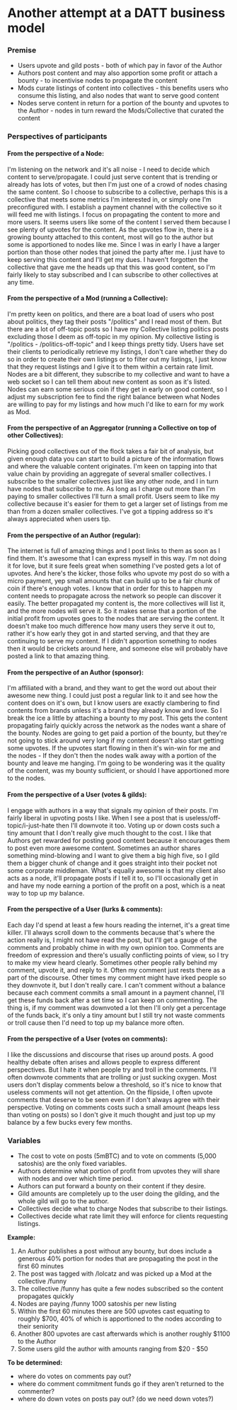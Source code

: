 Another attempt at a DATT business model
=======================

### Premise
- Users upvote and gild posts - both of which pay in favor of the Author
- Authors post content and may also apportion some profit or attach a bounty - to incentivise nodes to propagate the content
- Mods curate listings of content into collectives - this benefits users who consume this listing, and also nodes that want to serve good content
- Nodes serve content in return for a portion of the bounty and upvotes to the Author - nodes in turn reward the Mods/Collective that curated the content

### Perspectives of participants

#### From the perspective of a Node:
I'm listening on the network and it's all noise - I need to decide which content to serve/propagate. I could just serve content that is trending or already has lots of votes, but then I'm just one of a crowd of nodes chasing the same content. So I choose to subscribe to a collective, perhaps this is a collective that meets some metrics I'm interested in, or simply one I'm preconfigured with. I establish a payment channel with the collective so it will feed me with listings. I focus on propagating the content to more and more users. It seems users like some of the content I served them because I see plenty of upvotes for the content. As the upvotes flow in, there is a growing bounty attached to this content, most will go to the author but some is apportioned to nodes like me. Since I was in early I have a larger portion than those other nodes that joined the party after me. I just have to keep serving this content and I'll get my dues. I haven't forgotten the collective that gave me the heads up that this was good content, so I'm fairly likely to stay subscribed and I can subscribe to other collectives at any time.

#### From the perspective of a Mod (running a Collective):
I'm pretty keen on politics, and there are a boat load of users who post about politics, they tag their posts "/politics" and I read most of them. But there are a lot of off-topic posts so I have my Collective listing politics posts excluding those I deem as off-topic in my opinion. My collective listing is "/politics - /politics-off-topic" and I keep things pretty tidy. Users have set their clients to periodically retrieve my listings, I don't care whether they do so in order to create their own listings or to filter out my listings, I just know that they request listings and I give it to them within a certain rate limit. Nodes are a bit different, they subscribe to my collective and want to have a web socket so I can tell them about new content as soon as it's listed. Nodes can earn some serious coin if they get in early on good content, so I adjust my subscription fee to find the right balance between what Nodes are willing to pay for my listings and how much I'd like to earn for my work as Mod.

#### From the perspective of an Aggregator (running a Collective on top of other Collectives):
Picking good collectives out of the flock takes a fair bit of analysis, but given enough data you can start to build a picture of the information flows and where the valuable content originates. I'm keen on tapping into that value chain by providing an aggregate of several smaller collectives. I subscribe to the smaller collectives just like any other node, and I in turn have nodes that subscribe to me. As long as I charge out more than I'm paying to smaller collectives I'll turn a small profit. Users seem to like my collective because it's easier for them to get a larger set of listings from me than from a dozen smaller collectives. I've got a tipping address so it's always appreciated when users tip.

#### From the perspective of an Author (regular):
The internet is full of amazing things and I post links to them as soon as I find them. It's awesome that I can express myself in this way. I'm not doing it for love, but it sure feels great when something I've posted gets a lot of upvotes. And here's the kicker, those folks who upvote my post do so with a micro payment, yep small amounts that can build up to be a fair chunk of coin if there's enough votes. I know that in order for this to happen my content needs to propagate across the network so people can discover it easily. The better propagated my content is, the more collectives will list it, and the more nodes will serve it. So it makes sense that a portion of the initial profit from upvotes goes to the nodes that are serving the content. It doesn't make too much difference how many users they serve it out to, rather it's how early they got in and started serving, and that they are continuing to serve my content. If I didn't apportion something to nodes then it would be crickets around here, and someone else will probably have posted a link to that amazing thing.

#### From the perspective of an Author (sponsor):
I'm affiliated with a brand, and they want to get the word out about their awesome new thing. I could just post a regular link to it and see how the content does on it's own, but I know users are exactly clambering to find contents from brands unless it's a brand they already know and love. So I break the ice a little by attaching a bounty to my post. This gets the content propagating fairly quickly across the network as the nodes want a share of the bounty. Nodes are going to get paid a portion of the bounty, but they're not going to stick around very long if my content doesn't also start getting some upvotes. If the upvotes start flowing in then it's win-win for me and the nodes - If they don't then the nodes walk away with a portion of the bounty and leave me hanging. I'm going to be wondering was it the quality of the content, was my bounty sufficient, or should I have apportioned more to the nodes.

#### From the perspective of a User (votes & gilds):
I engage with authors in a way that signals my opinion of their posts. I'm fairly liberal in upvoting posts I like. When I see a post that is useless/off-topic/i-just-hate then I'll downvote it too. Voting up or down costs such a tiny amount that I don't really give much thought to the cost. I like that Authors get rewarded for posting good content because it encourages them to post even more awesome content. Sometimes an author shares something mind-blowing and I want to give them a big high five, so I gild them a bigger chunk of change and it goes straight into their pocket not some corporate middleman. What's equally awesome is that my client also acts as a node, it'll propagate posts if I tell it to, so I'll occasionally get in and have my node earning a portion of the profit on a post, which is a neat way to top up my balance.

#### From the perspective of a User (lurks & comments):
Each day I'd spend at least a few hours reading the internet, it's a great time killer. I'll always scroll down to the comments because that's where the action really is, I might not have read the post, but I'll get a gauge of the comments and probably chime in with my own opinion too. Comments are freedom of expression and there's usually conflicting points of view, so I try to make my view heard clearly. Sometimes other people rally behind my comment, upvote it, and reply to it. Often my comment just rests there as a part of the discourse. Other times my comment might have irked people so they downvote it, but I don't really care. I can't comment without a balance because each comment commits a small amount in a payment channel, I'll get these funds back after a set time so I can keep on commenting. The thing is, if my comment was downvoted a lot then I'll only get a percentage of the funds back, it's only a tiny amount but I still try not waste comments or troll cause then I'd need to top up my balance more often.

#### From the perspective of a User (votes on comments):
I like the discussions and discourse that rises up around posts. A good healthy debate often arises and allows people to express different perspectives. But I hate it when people try and troll in the comments. I'll often downvote comments that are trolling or just sucking oxygen. Most users don't display comments below a threshold, so it's nice to know that useless comments will not get attention. On the flipside, I often upvote comments that deserve to be seen even if I don't always agree with their perspective. Voting on comments costs such a small amount (heaps less than voting on posts) so I don't give it much thought and just top up my balance by a few bucks every few months.


### Variables
- The cost to vote on posts (5mBTC) and to vote on comments (5,000 satoshis) are the only fixed variables.
- Authors determine what portion of profit from upvotes they will share with nodes and over which time period.
- Authors can put forward a bounty on their content if they desire.
- Gild amounts are completely up to the user doing the gilding, and the whole gild will go to the author.
- Collectives decide what to charge Nodes that subscribe to their listings.
- Collectives decide what rate limit they will enforce for clients requesting listings.

**Example:**
1. An Author publishes a post without any bounty, but does include a generous 40% portion for nodes that are propagating the post in the first 60 minutes
2. The post was tagged with /lolcatz and was picked up a Mod at the collective /funny
3. The collective /funny has quite a few nodes subscribed so the content propagates quickly
4. Nodes are paying /funny 1000 satoshis per new listing
5. Within the first 60 minutes there are 500 upvotes cast equating to roughly \$700, 40% of which is apportioned to the nodes according to their seniority
6. Another 800 upvotes are cast afterwards which is another roughly \$1100 to the Author
7. Some users gild the author with amounts ranging from \$20 - \$50

**To be determined:**
 - where do votes on comments pay out?
 - where do comment commitment funds go if they aren't returned to the commenter?
 - where do down votes on posts pay out? (do we need down votes?)